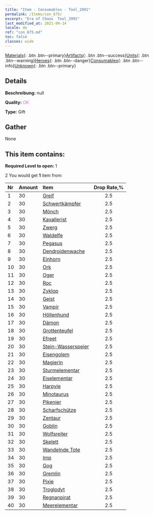 ```yaml
---
title: "Item - Consumables - Tool_2991"
permalink: /Items/con_675/
excerpt: "Era of Chaos  Tool_2991"
last_modified_at: 2021-04-14
locale: de
ref: "con_675.md"
toc: false
classes: wide
---
```

 [Materials](/de/Items/){: .btn .btn--primary}[Artifacts](/de/Items/Artifacts/){: .btn .btn--success}[Units](/de/Items/Units/){: .btn .btn--warning}[Heroes](/de/Items/Heroes/){: .btn .btn--danger}[Consumables](/de/Items/Consumables/){: .btn .btn--info}[Unknown](/de/Items/Unknown/){: .btn .btn--primary}

## Details
 **Beschreibung:** null

 **Quality:** <span style="color: #DA70D6">OK</span>

 **Type:** Gift

## Gather

  None

## This item contains:

 **Required Level to open:** 1

 2 You would get **1** item  from:

  | Nr | Amount |     Item    | Drop Rate,% |
  |:---|:-------|:------------|:---------:|
  | 1 | 30 | [Greif](/de/Items/unt_192/) | 2.5 | 
  | 2 | 30 | [Schwertkämpfer](/de/Items/unt_193/) | 2.5 | 
  | 3 | 30 | [Mönch](/de/Items/unt_194/) | 2.5 | 
  | 4 | 30 | [Kavallerist](/de/Items/unt_195/) | 2.5 | 
  | 5 | 30 | [Zwerg](/de/Items/unt_200/) | 2.5 | 
  | 6 | 30 | [Waldelfe](/de/Items/unt_201/) | 2.5 | 
  | 7 | 30 | [Pegasus](/de/Items/unt_202/) | 2.5 | 
  | 8 | 30 | [Dendroidenwache](/de/Items/unt_203/) | 2.5 | 
  | 9 | 30 | [Einhorn](/de/Items/unt_204/) | 2.5 | 
  | 10 | 30 | [Ork](/de/Items/unt_219/) | 2.5 | 
  | 11 | 30 | [Oger](/de/Items/unt_220/) | 2.5 | 
  | 12 | 30 | [Roc](/de/Items/unt_221/) | 2.5 | 
  | 13 | 30 | [Zyklop](/de/Items/unt_222/) | 2.5 | 
  | 14 | 30 | [Geist](/de/Items/unt_210/) | 2.5 | 
  | 15 | 30 | [Vampir](/de/Items/unt_211/) | 2.5 | 
  | 16 | 30 | [Höllenhund](/de/Items/unt_228/) | 2.5 | 
  | 17 | 30 | [Dämon](/de/Items/unt_229/) | 2.5 | 
  | 18 | 30 | [Grottenteufel](/de/Items/unt_230/) | 2.5 | 
  | 19 | 30 | [Efreet](/de/Items/unt_231/) | 2.5 | 
  | 20 | 30 | [Stein-Wasserspeier](/de/Items/unt_236/) | 2.5 | 
  | 21 | 30 | [Eisengolem](/de/Items/unt_237/) | 2.5 | 
  | 22 | 30 | [Magierin](/de/Items/unt_238/) | 2.5 | 
  | 23 | 30 | [Sturmelementar](/de/Items/unt_263/) | 2.5 | 
  | 24 | 30 | [Eiselementar](/de/Items/unt_264/) | 2.5 | 
  | 25 | 30 | [Harpyie](/de/Items/unt_245/) | 2.5 | 
  | 26 | 30 | [Minotaurus](/de/Items/unt_248/) | 2.5 | 
  | 27 | 30 | [Pikenier](/de/Items/unt_190/) | 2.5 | 
  | 28 | 30 | [Scharfschütze](/de/Items/unt_191/) | 2.5 | 
  | 29 | 30 | [Zentaur](/de/Items/unt_199/) | 2.5 | 
  | 30 | 30 | [Goblin](/de/Items/unt_217/) | 2.5 | 
  | 31 | 30 | [Wolfsreiter](/de/Items/unt_218/) | 2.5 | 
  | 32 | 30 | [Skelett](/de/Items/unt_208/) | 2.5 | 
  | 33 | 30 | [Wandelnde Tote](/de/Items/unt_209/) | 2.5 | 
  | 34 | 30 | [Imp](/de/Items/unt_226/) | 2.5 | 
  | 35 | 30 | [Gog](/de/Items/unt_227/) | 2.5 | 
  | 36 | 30 | [Gremlin](/de/Items/unt_235/) | 2.5 | 
  | 37 | 30 | [Pixie](/de/Items/unt_262/) | 2.5 | 
  | 38 | 30 | [Troglodyt](/de/Items/unt_244/) | 2.5 | 
  | 39 | 30 | [Regnanpirat](/de/Items/unt_273/) | 2.5 | 
  | 40 | 30 | [Meerelementar](/de/Items/unt_275/) | 2.5 | 
